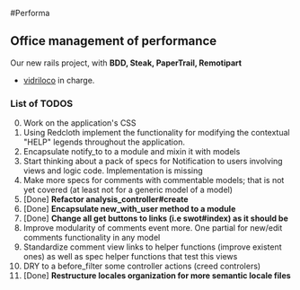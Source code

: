 #Performa
## Office management of performance
  Our new rails project, with **BDD, Steak, PaperTrail, Remotipart**
* [vidriloco](https://github.com/vidriloco) in charge.

### List of TODOS

0.  Work on the application's CSS
1.  Using Redcloth implement the functionality for modifying the contextual "HELP" legends throughout the application.
2.  Encapsulate notify_to to a module and mixin it with models 
3.  Start thinking about a pack of specs for Notification to users involving views and logic code. Implementation is missing 
3.  Make more specs for comments with commentable models; that is not yet covered (at least not for a generic model of a model)
4.  [Done] **Refactor analysis_controller#create** 
5.  [Done] **Encapsulate new_with_user method to a module**
6.  [Done] **Change all get buttons to links (i.e swot#index) as it should be**
7.  Improve modularity of comments event more. One partial for new/edit comments functionality in any model
8.  Standardize comment view links to helper functions (improve existent ones) as well as spec helper functions that test this views
9.  DRY to a before_filter some controller actions (creed controlers)
10. [Done] **Restructure locales organization for more semantic locale files** 

